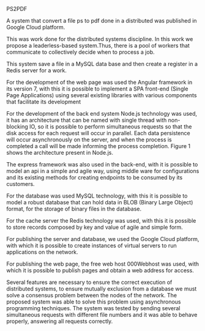 PS2PDF

A system that convert a file ps to pdf done in a distributed was published in Google Cloud platform.

This was work done for the distributed systems discipline. In this work we propose a leaderless-based system.Thus, there is a pool of workers that communicate to collectively decide when to process a job.

This system save a file in a MySQL data base and then create a register in a Redis server for a work. 

For the development of the web page was used the Angular framework in
its version 7, with this it is possible to implement a SPA front-end (Single
Page Applications) using several existing libraries with various components
that facilitate its development

For the development of the back end system Node.js technology was used,
it has an architecture that can be named with single thread with non-blocking
IO, so it is possible to perform simultaneous requests so that the disk access
for each request will occur in parallel. Each data persistence will occur
asynchronously on the server, and when the process is completed a call will
be made informing the process completion. Figure 1 shows the architecture
present in Node.js.

The express framework was also used in the back-end, with it is possible
to model an api in a simple and agile way, using middle ware for configurations and its existing methods for creating endpoints to be consumed by its customers.

For the database was used MySQL technology, with this it is possible to
model a robust database that can hold data in BLOB (Binary Large Object)
format, for the storage of binary files in the database.

For the cache server the Redis technology was used, with this it is possible
to store records composed by key and value of agile and simple form.

For publishing the server and database, we used the Google Cloud platform, with which it is possible to create instances of virtual servers to run applications on the network.

For publishing the web page, the free web host 000Webhost was used, with
which it is possible to publish pages and obtain a web address for access.

Several features are necessary to ensure the correct execution of distributed systems, to ensure mutually exclusion from a database we must solve a
consensus problem between the nodes of the network. The proposed system
was able to solve this problem using asynchronous programming techniques.
The system was tested by sending several simultaneous requests with different file numbers and it was able to behave properly, answering all requests
correctly.
